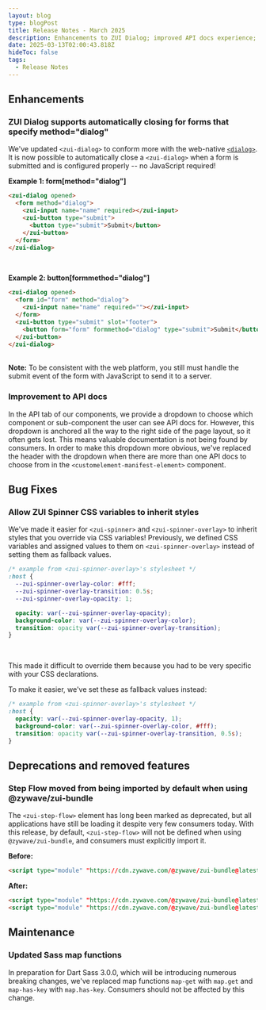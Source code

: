 ```yaml
---
layout: blog
type: blogPost
title: Release Notes - March 2025
description: Enhancements to ZUI Dialog; improved API docs experience; easier time overriding ZUI Spinner CSS variables; and ZUI Step Flow has been removed from ZUI Bundle
date: 2025-03-13T02:00:43.818Z
hideToc: false
tags:
  - Release Notes
---
```


## Enhancements

### ZUI Dialog supports automatically closing for forms that specify method="dialog"

We've updated `<zui-dialog>` to conform more with the web-native [`<dialog>`](https://developer.mozilla.org/en-US/docs/Web/HTML/Element/dialog). It is now possible to automatically close a `<zui-dialog>` when a form is submitted and is configured properly -- no JavaScript required!

**Example 1: form\[method="dialog"\]**
```html
<zui-dialog opened>
  <form method="dialog">
    <zui-input name="name" required></zui-input>
    <zui-button type="submit">
      <button type="submit">Submit</button>
    </zui-button>
  </form>
</zui-dialog>
```
<br>

**Example 2: button\[formmethod="dialog"\]**
```html
<zui-dialog opened>
  <form id="form" method="dialog">
    <zui-input name="name" required=""></zui-input>
  </form>
  <zui-button type="submit" slot="footer">
    <button form="form" formmethod="dialog" type="submit">Submit</button>
  </zui-button>
</zui-dialog>
```
<br>

<docs-note>
<strong>Note:</strong> To be consistent with the web platform, you still must handle the submit event of the form with JavaScript to send it to a server.
</docs-note>

<docs-spacer size="small"></docs-spacer>

### Improvement to API docs

In the API tab of our components, we provide a dropdown to choose which component or sub-component the user can see API docs for. However, this dropdown is anchored all the way to the right side of the page layout, so it often gets lost. This means valuable documentation is not being found by consumers. In order to make this dropdown more obvious, we've replaced the header with the dropdown when there are more than one API docs to choose from in the `<customelement-manifest-element>` component.

<docs-spacer></docs-spacer>

## Bug Fixes

### Allow ZUI Spinner CSS variables to inherit styles

We've made it easier for `<zui-spinner>` and `<zui-spinner-overlay>` to inherit styles that you override via CSS variables! Previously, we defined CSS variables and assigned values to them on `<zui-spinner-overlay>` instead of setting them as fallback values.

<docs-spacer size="small"></docs-spacer>

```css
/* example from <zui-spinner-overlay>'s stylesheet */
:host {
  --zui-spinner-overlay-color: #fff;
  --zui-spinner-overlay-transition: 0.5s;
  --zui-spinner-overlay-opacity: 1;

  opacity: var(--zui-spinner-overlay-opacity);
  background-color: var(--zui-spinner-overlay-color);
  transition: opacity var(--zui-spinner-overlay-transition);
}
```
<br>

This made it difficult to override them because you had to be very specific with your CSS declarations.

To make it easier, we've set these as fallback values instead:

```css
/* example from <zui-spinner-overlay>'s stylesheet */
:host {
  opacity: var(--zui-spinner-overlay-opacity, 1);
  background-color: var(--zui-spinner-overlay-color, #fff);
  transition: opacity var(--zui-spinner-overlay-transition, 0.5s);
}
```

<docs-spacer></docs-spacer>

## Deprecations and removed features

### Step Flow moved from being imported by default when using @zywave/zui-bundle

The `<zui-step-flow>` element has long been marked as deprecated, but all applications have still be loading it despite very few consumers today. With this release, by default, `<zui-step-flow>` will not be defined when using `@zywave/zui-bundle`, and consumers must explicitly import it.

**Before:**
```html
<script type="module" "https://cdn.zywave.com/@zywave/zui-bundle@latest/dist/bundle.js"></script>
```

**After:**
```html
<script type="module" "https://cdn.zywave.com/@zywave/zui-bundle@latest/dist/bundle.js"></script>
<script type="module" "https://cdn.zywave.com/@zywave/zui-bundle@latest/dist/components/step-flow.js"></script>
```

<docs-spacer></docs-spacer>

## Maintenance

### Updated Sass map functions

In preparation for Dart Sass 3.0.0, which will be introducing numerous breaking changes, we've replaced map functions `map-get` with `map.get` and `map-has-key` with `map.has-key`. Consumers should not be affected by this change.
